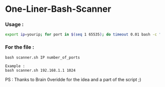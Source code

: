 # One-Liner-Bash-Scanner
### Usage :
```sh
export ip=yourip; for port in $(seq 1 65535); do timeout 0.01 bash -c "</dev/tcp/$ip/$port && echo The port $port is open || echo The Port $port is closed > /dev/null" 2>/dev/null || echo Connection Timeout > /dev/null; done
```

### For the file :

```
bash scanner.sh IP number_of_ports

Example : 
bash scanner.sh 192.168.1.1 1024
```


PS : Thanks to Brain 0veridde for the idea and a part of the script ;)
